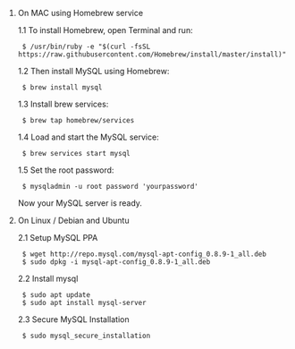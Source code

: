 1. On MAC using Homebrew service

    1.1 To install Homebrew, open Terminal and run:
    
        $ /usr/bin/ruby -e "$(curl -fsSL https://raw.githubusercontent.com/Homebrew/install/master/install)"

    1.2 Then install MySQL using Homebrew:

        $ brew install mysql

    1.3 Install brew services:

        $ brew tap homebrew/services
    
    1.4 Load and start the MySQL service:

        $ brew services start mysql

    1.5 Set the root password:

        $ mysqladmin -u root password 'yourpassword'
        
    Now your MySQL server is ready.

2. On Linux / Debian and Ubuntu

    2.1 Setup MySQL PPA

        $ wget http://repo.mysql.com/mysql-apt-config_0.8.9-1_all.deb
        $ sudo dpkg -i mysql-apt-config_0.8.9-1_all.deb

    2.2 Install mysql

        $ sudo apt update 
        $ sudo apt install mysql-server

    2.3 Secure MySQL Installation

        $ sudo mysql_secure_installation

